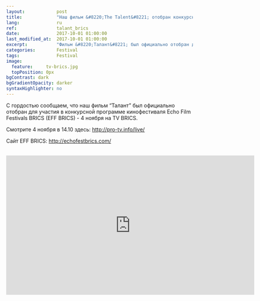 ```yaml
---
layout:            post
title:             "Наш фильм &#8220;The Talent&#8221; отобран конкурсную программу EEF BRICS"
lang:              ru
ref:               talant_brics
date:              2017-10-01 01:00:00
last_modified_at:  2017-10-01 01:00:00
excerpt:           "Фильм &#8220;Талант&#8221; был официально отобран для участия в Echo Film Festivals BRICS (EFF BRICS)"
categories:        Festival
tags:              Festival
image:
  feature:     tv-brics.jpg
  topPosition: 0px
bgContrast: dark
bgGradientOpacity: darker
syntaxHighlighter: no
---
```

С гордостью сообщаем, что наш фильм &#8220;Талант&#8221; был официально отобран для участия в конкурсной программе
кинофестиваля Echo Film Festivals BRICS (EFF BRICS) - 4 ноября на TV BRICS.

Смотрите 4 ноября в 14.10 здесь: <a href="http://pro-tv.info/live/">http://pro-tv.info/live/</a>

Сайт EFF BRICS: <a href="http://echofestbrics.com/">http://echofestbrics.com/</a>

<br/>

<iframe width="670" height="377" src="https://www.youtube.com/embed/-vlHTujdgTM" frameborder="0" allowfullscreen> </iframe>
